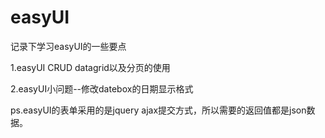 # easyUI
记录下学习easyUI的一些要点

1.easyUI CRUD datagrid以及分页的使用

2.easyUI小问题--修改datebox的日期显示格式

ps.easyUI的表单采用的是jquery ajax提交方式，所以需要的返回值都是json数据。
